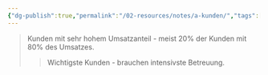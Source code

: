 ```yaml
---
{"dg-publish":true,"permalink":"/02-resources/notes/a-kunden/","tags":["marketing/priorität"],"noteIcon":"","updated":"2025-09-05T10:12:26.000+02:00"}
---
```


>Kunden mit sehr hohem Umsatzanteil - meist 20% der Kunden mit 80% des Umsatzes.
>>Wichtigste Kunden - brauchen intensivste Betreuung.